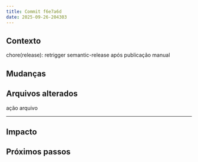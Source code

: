 ```yaml
---
title: Commit f6e7a6d
date: 2025-09-26-204303
---
```


## Contexto
chore(release): retrigger semantic-release após publicação manual

## Mudanças


## Arquivos alterados

ação  arquivo
----- ---------------------------------


## Impacto

## Próximos passos
